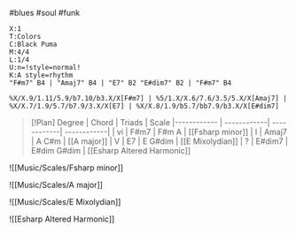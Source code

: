 #blues #soul #funk
```music-abc
X:1
T:Colors
C:Black Puma
M:4/4
L:1/4
U:n=!style=normal!
K:A style=rhythm
"F#m7" B4 | "Amaj7" B4 | "E7" B2 "E#dim7" B2 | "F#m7" B4
```

```jtab
%X/X.9/1.11/5.9/b7.10/b3.X/X[F#m7] | %5/1.X/X.6/7.6/3.5/5.X/X[Amaj7] | %X/X.7/1.9/5.7/b7.9/3.X/X[E7] | %X/X.8/1.9/b5.7/bb7.9/b3.X/X[E#dim7]
```

> [!Plan]
Degree | Chord | Triads  | Scale 
|------------ | ------------| ------------| ------------| 
| vi | F#m7 | F#m A | [[Fsharp minor]]
| I | Amaj7 | A C#m | [[A major]]
| V | E7 | E G#dim | [[E Mixolydian]]
| ? | E#dim7 | E#dim G#dim | [[Esharp Altered Harmonic]]

![[Music/Scales/Fsharp minor]]

![[Music/Scales/A major]]

![[Music/Scales/E Mixolydian]]

![[Esharp Altered Harmonic]]

